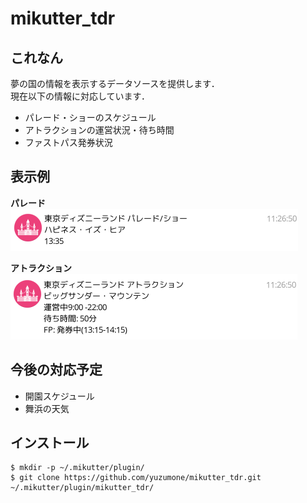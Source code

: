 # mikutter_tdr
## これなん
夢の国の情報を表示するデータソースを提供します．  
現在以下の情報に対応しています．
- パレード・ショーのスケジュール
- アトラクションの運営状況・待ち時間
- ファストパス発券状況

## 表示例
**パレード**  
![parade](./screenshot/parade.png)

**アトラクション**  
![attraction](./screenshot/attraction.png)

## 今後の対応予定
- 開園スケジュール
- 舞浜の天気

## インストール
```shell
$ mkdir -p ~/.mikutter/plugin/
$ git clone https://github.com/yuzumone/mikutter_tdr.git ~/.mikutter/plugin/mikutter_tdr/
```
